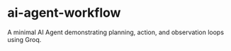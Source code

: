 # ai-agent-workflow
A minimal AI Agent demonstrating planning, action, and observation loops using Groq.
